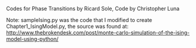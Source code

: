 Codes for Phase Transitions by Ricard Sole, Code by Christopher Luna

Note: sampleIsing.py was the code that I modified to create Chapter1_IsingModel.py, the source was found at: http://www.thebrokendesk.com/post/monte-carlo-simulation-of-the-ising-model-using-python/
